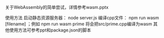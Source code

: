 关于WebAssembly的简单尝试，详情参考wasm.pptx

使用方法
启动静态资源服务器： node server.js
编译cpp文件：  npm run wasm [filename] ；例如 npm run wasm prime 将会把src/prime.cpp编译为wasm
其他使用方法可参考ppt和package.json的脚本
